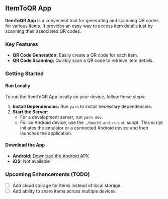 ## ItemToQR App

**ItemToQR App** is a convenient tool for generating and scanning QR codes for various items. It provides an easy way to access item details just by scanning their associated QR codes.

### Key Features

- **QR Code Generation:** Easily create a QR code for each item.
- **QR Code Scanning:** Quickly scan a QR code to retrieve item details.

### Getting Started

#### Run Locally

To run the ItemToQR App locally on your device, follow these steps:

1. **Install Dependencies:** Run `yarn` to install necessary dependencies.
2. **Start the Server:**
    - For a development server, run `yarn dev`.
    - For an Android device, use the `./build-and-run.sh` script. This script initiates the emulator or a connected Android device and then launches the application.

#### Download the App

- **Android:** [Download the Android APK](https://www.dropbox.com/scl/fi/lfsjp3y5dn79izk1bvp9i/app-debug.apk?rlkey=594yycwz0nbc4t8d0imf9pg52&dl=1)
- **iOS:** Not available

### Upcoming Enhancements (TODO)

- [ ] Add cloud storage for items instead of local storage.
- [ ] Add ability to share items across multiple devices.
